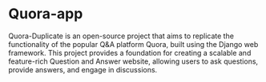 # Quora-app
Quora-Duplicate is an open-source project that aims to replicate the functionality of the popular Q&amp;A platform Quora, built using the Django web framework. This project provides a foundation for creating a scalable and feature-rich Question and Answer website, allowing users to ask questions, provide answers, and engage in discussions.
